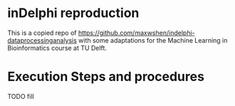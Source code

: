 # inDelphi reproduction

This is a copied repo of https://github.com/maxwshen/indelphi-dataprocessinganalysis with some adaptations for the Machine Learning in Bioinformatics course at TU Delft.

# Execution Steps and procedures
TODO fill